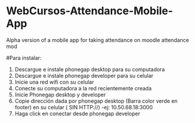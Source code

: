 # WebCursos-Attendance-Mobile-App
Alpha version of a mobile app for taking attendance on moodle attendance mod

#Para instalar:
1. Descargue e instale phonegap desktop para su computadora
2. Descargue e instale phonegap developer para su celular
3. Inicie una red wifi con su celular
4. Conecte su computadora a la red recientemente creada
5. Inicie Phonegap desktop y developer
6. Copie dirección dada por phonegap desktop (Barra color verde en footer) en su celular ( SIN HTTP://) 
-ej: 10.50.68.18:3000
7. Haga click en conectar desde phonegap developer
